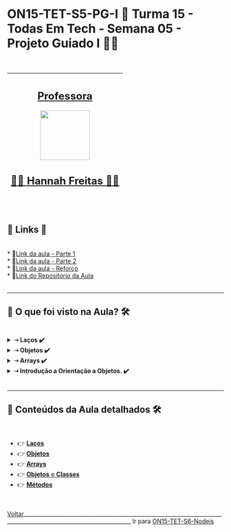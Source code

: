 # ON15-TET-S5-PG-I 🤝 Turma 15 - Todas Em Tech - Semana 05 - Projeto Guiado I 👩‍💻

</br>
<div align="center">

| [<h2>Professora</h2><img src="https://avatars.githubusercontent.com/u/80156310?v=4" width=115><br><h2>👩‍🏫 Hannah Freitas ✍🏽</h2>](https://github.com/HannahFreitas) |
| :---: | 
</div>
</br>

<div>
  <summary>
    <h2>🔗 Links 🔗</h2>
  </summary>
  <br>
  <div>    
    * 📌<a href="https://www.youtube.com/watch?v=qHfuYBNP_yk&list=PLymAQGA_lVagCUqYtEgogYohW4KJil1Qw&index=12">Link da aula - Parte 1</a><br/>
    * 📌<a href="https://www.youtube.com/watch?v=QeEdbi3_LrM&list=PLymAQGA_lVagCUqYtEgogYohW4KJil1Qw&index=14&t=2226s">Link da aula - Parte 2</a><br/>
    * 📌<a href="https://www.youtube.com/watch?v=IyPX_sD7hEw&list=PLymAQGA_lVagCUqYtEgogYohW4KJil1Qw&index=14">Link da aula - Reforço</a><br/>
    * 📌<a href="https://github.com/reprograma/ON15-TET-S5-PG-I">Link do Repositório da Aula</a><br/>
  </div>
</div>
</br>

___
##  👀 O que foi visto na Aula? 🛠️
</br>
<details>
    <summary>
      <strong>➝ Laços ✔️</strong>
    </summary>    
    <div align="left">        
      <table border=1>             
        <tr>
          <td align="center">👉</td>                
          <td>For	repete um bloco de código enquanto uma condição for verdadeira.</td>                
          <td align="center">✅</td>
        </tr>
        <tr> 
          <td align="center">👉</td>
          <td>While	Caso a condição seja verdadeira, ele executa o bloco de código.</td>                
          <td align="center">✅</td>
        </tr>
        <tr>    
          <td align="center">👉</td>            
          <td>Do While	Execulta uma vez, independente se a condição seja verdadeira ou não, enquanto</td>                
          <td align="center">✅</td>
        </tr>
      </table>               
    </div>
</details>

<details>
    <summary>
      <strong>➝ Objetos ✔️</strong>
    </summary>    
    <div align="left">        
      <table border=1>             
        <tr>
          <td align="center">👉</td>                
          <td>Atributos - são variáves( ou seja, dentro do objeto a variável se torna um atributo) que um objeto possui.</td>                
          <td align="center">✅</td>
        </tr>
        <tr> 
          <td align="center">👉</td>
          <td>Métodos - são as funções ( ou seja, dentro do objeto a função se torna um método) que um objeto possui. O método sempre vai executar uma ação, como se fosse um verbo na lingua portuguesa.</td>
      </table>               
    </div>
</details>

<details>
    <summary>
      <strong>➝ Arrays ✔️</strong>
    </summary>    
    <div align="left">        
      <table border=1>             
        <tr>
          <td align="center">👉</td>                
          <td>O array é uma estrutura de dados que contém um índice numérico e um elemento que é o valor.</td> 
      </table>               
    </div>
</details>

<details>
    <summary>
      <strong>➝ Introdução a Orientação a Objetos. ✔️</strong>
    </summary>    
    <div align="left">        
      <table border=1>             
        <tr>
          <td align="center">👉</td>                
          <td>Objetos</td>                
          <td align="center">✅</td>
        </tr>
        <tr> 
          <td align="center">👉</td>
          <td>Classes</td>                
          <td align="center">✅</td>
        </tr>
        <tr>    
          <td align="center">👉</td>            
          <td>Métodos</td>                
          <td align="center">✅</td>
        </tr>
      </table>               
    </div>
</details>
</br>

___
##  🔨 Conteúdos da Aula detalhados 🛠️
</br>

  * 👉 [**Laços** ](readme/README1.md)
  * 👉 [**Objetos** ](readme/README2.md)
  * 👉 [**Arrays** ](readme/README3.md)
  * 👉 [**Objetos** e **Classes** ](readme/README4.md)
  * 👉 [**Métodos** ](readme/README5.md)

</br>

[Voltar](https://github.com/AlineAlmeida85/Reprograma-Curso-Completo/tree/main/Aulas/ON15-TET-S4-LP-III)_____________________________________________________________________________________________________________________ Ir para [  ON15-TET-S6-Nodejs](https://github.com/AlineAlmeida85/Reprograma-Curso-Completo/tree/main/Aulas/ON15-TET-S6-Nodejs)
